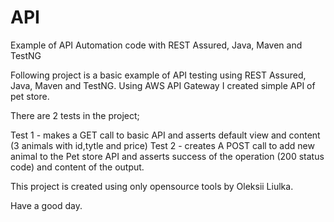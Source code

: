 # API
Example of API Automation code with REST Assured, Java, Maven and TestNG

Following project is a basic example of API testing using REST Assured, Java, Maven and TestNG.
Using AWS API Gateway I created simple API of pet store.

There are 2 tests in the project;

Test 1 - makes a GET call to basic API and asserts default view and content (3 animals with id,tytle and price)
Test 2 - creates A POST call to add new animal to the Pet store API and asserts success of the operation (200 status code) 
          and content of the output.
          
This project is created using only opensource tools by Oleksii Liulka.

Have a good day.
